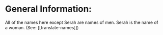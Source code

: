 # General Information:

All of the names here except Serah are names of men. Serah is the name of a woman. (See: [[translate-names]])